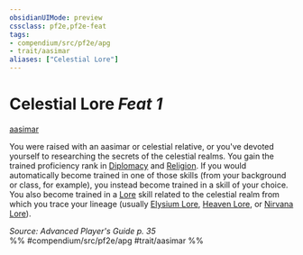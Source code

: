 ```yaml
---
obsidianUIMode: preview
cssclass: pf2e,pf2e-feat
tags:
- compendium/src/pf2e/apg
- trait/aasimar
aliases: ["Celestial Lore"]
---
```

# Celestial Lore  *Feat 1*  
[aasimar](../../Rules/traits/aasimar-apg.md)  


You were raised with an aasimar or celestial relative, or you've devoted yourself to researching the secrets of the celestial realms. You gain the trained proficiency rank in [Diplomacy](../skills.md#Diplomacy) and [Religion](../skills.md#Religion). If you would automatically become trained in one of those skills (from your background or class, for example), you instead become trained in a skill of your choice. You also become trained in a [Lore](../skills.md#Lore) skill related to the celestial realm from which you trace your lineage (usually [Elysium Lore](../skills.md#Lore), [Heaven Lore](../skills.md#Lore), or [Nirvana Lore](../skills.md#Lore)).

*Source: Advanced Player's Guide p. 35*  
%% #compendium/src/pf2e/apg #trait/aasimar %%